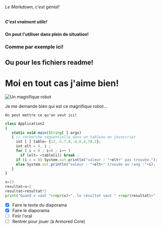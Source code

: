 ###### Le Markdown, c'est génial!
##### C'est vraiment utile!
#### On peut l'utiliser dans plein de situation!
### Comme par exemple ici!
## Ou pour les fichiers readme!
# Moi en tout cas j'aime bien!


![Un magnifique robot](https://static.wikia.nocookie.net/armoredcore/images/4/44/Infobox_Anatolia%27s_Mercenary.jpg/revision/latest/scale-to-width-down/1000?cb=20140920080439)

Je me demande bien qui est ce magnifique robot...

```
On peut mettre ce qu'on veut ici!
```

``` javascript
class Application2
{
   static void main(String[ ] args)
   { // recherche séquentielle dans un tableau en javascript
     int [ ] table= {12,-5,7,8,-6,6,4,78,2};
     int elt = 4, i ;
     for ( i = 0 ; i<8 ; i++ )
       if (elt= =table[i]) break ;
     if (i = = 8) System.out.println("valeur : "+elt+" pas trouvée.");
     else System.out.println("valeur : "+elt+" trouvée au rang :"+i);
   }
}
```

``` python
x=13
resultat=x+2
resultat=resultat*2
print("Quand x vaut "+repr(x)+", le résultat vaut " +repr(resultat)+" !")
```

- [x] Faire le texte du diaporama
- [x] Faire le diaporama
- [ ] Finir l'oral
- [ ] Rentrer pour jouer (à Armored Core)
